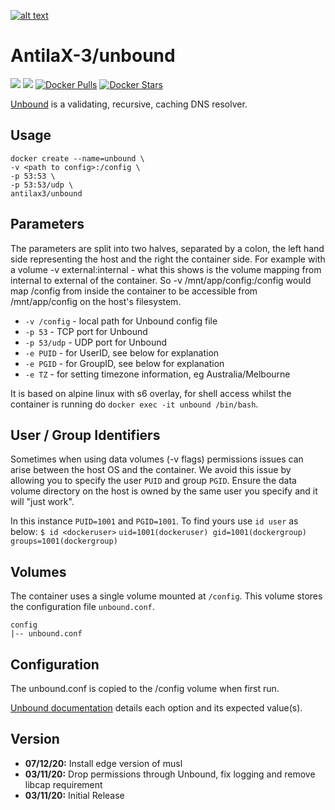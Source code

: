 [logo]: https://ci.nerv.com.au/userContent/antilax-3.png "AntilaX-3"
[![alt text][logo]](https://github.com/AntilaX-3/)

# AntilaX-3/unbound
[![](https://images.microbadger.com/badges/version/antilax3/unbound.svg)](https://microbadger.com/images/antilax3/unbound "Get your own version badge on microbadger.com") [![](https://images.microbadger.com/badges/image/antilax3/unbound.svg)](https://microbadger.com/images/antilax3/unbound "Get your own image badge on microbadger.com") [![Docker Pulls](https://img.shields.io/docker/pulls/antilax3/unbound.svg)](https://hub.docker.com/r/antilax3/unbound/) [![Docker Stars](https://img.shields.io/docker/stars/antilax3/unbound.svg)](https://hub.docker.com/r/antilax3/unbound/)

[Unbound](https://www.nlnetlabs.nl/projects/unbound/about/) is a validating, recursive, caching DNS resolver. 
## Usage
```
docker create --name=unbound \
-v <path to config>:/config \
-p 53:53 \
-p 53:53/udp \
antilax3/unbound
```
## Parameters
The parameters are split into two halves, separated by a colon, the left hand side representing the host and the right the container side. For example with a volume -v external:internal - what this shows is the volume mapping from internal to external of the container. So -v /mnt/app/config:/config would map /config from inside the container to be accessible from /mnt/app/config on the host's filesystem.

- `-v /config` - local path for Unbound config file
- `-p 53` - TCP port for Unbound
- `-p 53/udp` - UDP port for Unbound
- `-e PUID` - for UserID, see below for explanation
- `-e PGID` - for GroupID, see below for explanation
- `-e TZ` - for setting timezone information, eg Australia/Melbourne

It is based on alpine linux with s6 overlay, for shell access whilst the container is running do `docker exec -it unbound /bin/bash`.

## User / Group Identifiers
Sometimes when using data volumes (-v flags) permissions issues can arise between the host OS and the container. We avoid this issue by allowing you to specify the user `PUID` and group `PGID`. Ensure the data volume directory on the host is owned by the same user you specify and it will "just work".

In this instance `PUID=1001` and `PGID=1001`. To find yours use `id user` as below:
`$ id <dockeruser>`
    `uid=1001(dockeruser) gid=1001(dockergroup) groups=1001(dockergroup)`
    
## Volumes

The container uses a single volume mounted at `/config`. This volume stores the configuration file `unbound.conf`.

    config
    |-- unbound.conf

## Configuration

The unbound.conf is copied to the /config volume when first run.

[Unbound documentation](https://nlnetlabs.nl/documentation/unbound/unbound.conf/) details each option and its expected value(s).

## Version
- **07/12/20:** Install edge version of musl
- **03/11/20:** Drop permissions through Unbound, fix logging and remove libcap requirement
- **03/11/20:** Initial Release